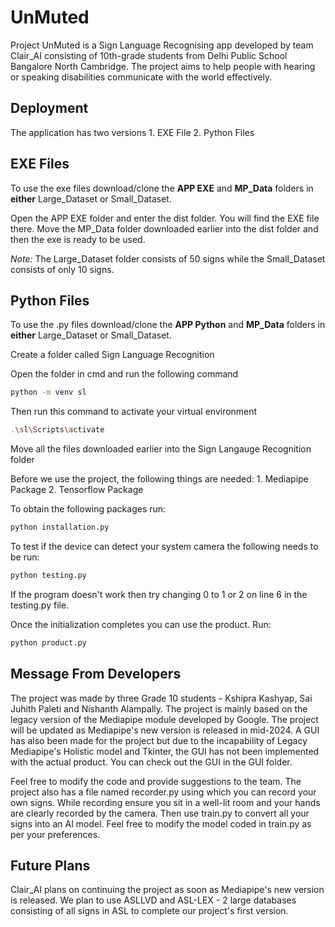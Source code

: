 
# UnMuted

Project UnMuted is a Sign Language Recognising app developed by team Clair_AI consisting of 10th-grade students from Delhi Public School Bangalore North Cambridge. The project aims to help people with hearing or speaking disabilities communicate with the world effectively.
## Deployment

The application has two versions
    1. EXE File
    2. Python Files

## EXE Files

To use the exe files download/clone the **APP EXE** and **MP_Data** folders in **either** Large_Dataset or Small_Dataset.

Open the APP EXE folder and enter the dist folder. You will find the EXE file there. Move the MP_Data folder downloaded earlier into the dist folder and then the exe is ready to be used.

_Note:_ The Large_Dataset folder consists of 50 signs while the Small_Dataset consists of only 10 signs.

## Python Files

To use the .py files download/clone the **APP Python** and **MP_Data** folders in **either** Large_Dataset or Small_Dataset.

Create a folder called Sign Language Recognition

Open the folder in cmd and run the following command 
```bash
python -m venv sl
```
Then run this command to activate your virtual environment
```bash
.\sl\Scripts\activate
```
Move all the files downloaded earlier into the Sign Langauge Recognition folder

Before we use the project, the following things are needed:
    1. Mediapipe Package
    2. Tensorflow Package

To obtain the following packages run:
```cmd
python installation.py
```
To test if the device can detect your system camera the following needs to be run:
```cmd
python testing.py
```
If the program doesn't work then try changing 0 to 1 or 2 on line 6 in the testing.py file.

Once the initialization completes you can use the product. Run:
```cmd
python product.py
```

## Message From Developers

The project was made by three Grade 10 students - Kshipra Kashyap, Sai Juhith Paleti and Nishanth Alampally. The project is mainly based on the legacy version of the Mediapipe module developed by Google. The project will be updated as Mediapipe's new version is released in mid-2024. A GUI has also been made for the project but due to the incapability of Legacy Mediapipe's Holistic model and Tkinter, the GUI has not been implemented with the actual product. You can check out the GUI in the GUI folder.

Feel free to modify the code and provide suggestions to the team. The project also has a file named recorder.py using which you can record your own signs. While recording ensure you sit in a well-lit room and your hands are clearly recorded by the camera. Then use train.py to convert all your signs into an AI model. Feel free to modify the model coded in train.py as per your preferences.
## Future Plans

Clair_AI plans on continuing the project as soon as Mediapipe's new version is released. We plan to use ASLLVD and ASL-LEX - 2 large databases consisting of all signs in ASL to complete our project's first version. 
